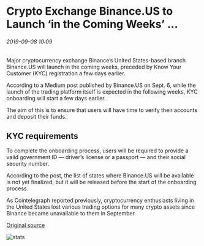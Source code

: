 # Crypto Exchange Binance.US to Launch ‘in the Coming Weeks’ ...

###### 2019-09-08 10:09

Major cryptocurrency exchange Binance’s United States-based branch Binance.US will launch in the coming weeks, preceded by Know Your Customer (KYC) registration a few days earlier.

According to a Medium post published by Binance.US on Sept. 6, while the launch of the trading platform itself is expected in the following weeks, KYC onboarding will start a few days earlier.

The aim of this is to ensure that users will have time to verify their accounts and deposit their funds.

## KYC requirements

To complete the onboarding process, users will be required to provide a valid government ID — driver’s license or a passport — and their social security number.

According to the post, the list of states where Binance.US will be available is not yet finalized, but it will be released before the start of the onboarding process.

As Cointelegraph reported previously, cryptocurrency enthusiasts living in the United States lost various trading options for many crypto assets since Binance became unavailable to them in September.

[Original source](https://cointelegraph.com/news/crypto-exchange-binanceus-to-launch-in-the-coming-weeks)

![stats](https://c.statcounter.com/11760860/0/a89fa40b/1/ "stats")
